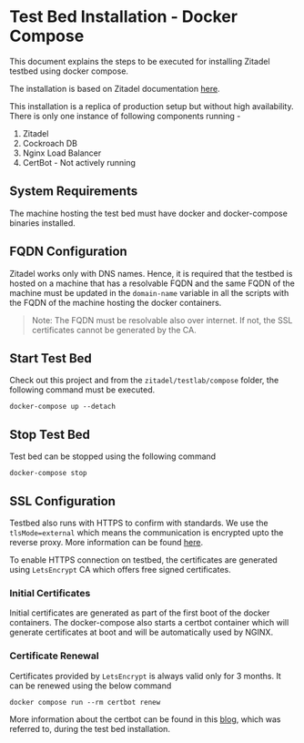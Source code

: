 # Test Bed Installation - Docker Compose

This document explains the steps to be executed for installing Zitadel testbed using docker compose.

The installation is based on Zitadel documentation [here](https://zitadel.com/docs/self-hosting/manage/configure).

This installation is a replica of production setup but without high availability. There is only one instance of
following components running -

1. Zitadel
2. Cockroach DB
3. Nginx Load Balancer
4. CertBot - Not actively running

## System Requirements

The machine hosting the test bed must have docker and docker-compose binaries installed.

## FQDN Configuration

Zitadel works only with DNS names. Hence, it is required that the testbed is hosted on a machine that has a resolvable
FQDN and the same FQDN of the machine must be updated in the `domain-name` variable in all the scripts with the FQDN of
the machine hosting the docker containers.

> Note: The FQDN must be resolvable also over internet. If not, the SSL certificates cannot be generated by the CA.

## Start Test Bed

Check out this project and from the `zitadel/testlab/compose` folder, the following command must be executed.

```shell
docker-compose up --detach
```

## Stop Test Bed

Test bed can be stopped using the following command

```shell
docker-compose stop
```

## SSL Configuration

Testbed also runs with HTTPS to confirm with standards. We use the `tlsMode=external` which means the communication is
encrypted upto the reverse proxy. More information can be
found [here](https://zitadel.com/docs/self-hosting/manage/tls_modes).

To enable HTTPS connection on testbed, the certificates are generated using `LetsEncrypt` CA which offers free signed
certificates.

### Initial Certificates

Initial certificates are generated as part of the first boot of the docker containers. The docker-compose also starts a
certbot container which will generate certificates at boot and will be automatically used by NGINX.

### Certificate Renewal

Certificates provided by `LetsEncrypt` is always valid only for 3 months. It can be renewed using the below command

```shell
docker compose run --rm certbot renew
```

More information about the certbot can be found in
this [blog](https://mindsers.blog/post/https-using-nginx-certbot-docker/), which was referred to, during the test bed
installation.